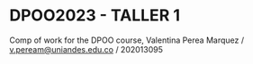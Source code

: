 # DPOO2023 - TALLER 1
Comp of work for the DPOO course,
Valentina Perea Marquez / v.peream@uniandes.edu.co / 202013095
